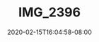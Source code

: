 ---
title: IMG_2396
date: 2020-02-15T16:04:58-08:00
draft: false
location: Mt. Baker, WA
img_url: https://d17enza3bfujl8.cloudfront.net/IMG_2396.jpg
original_fn: ""
tags:
- Mt. Baker, WA
- Kyl
- snowboarding

---
